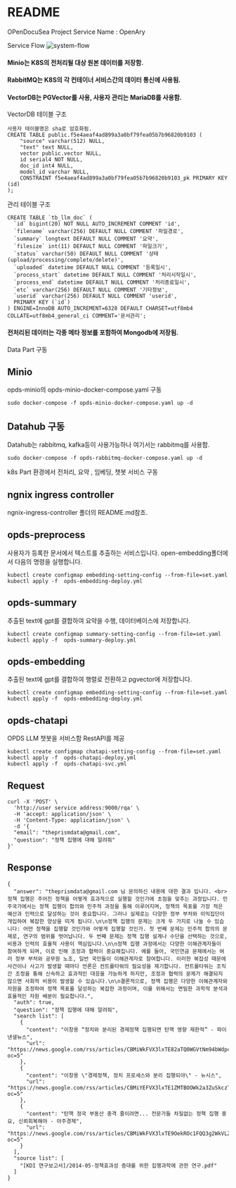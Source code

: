 # README #
OPenDocuSea Project
Service Name : OpenAry

Service Flow
![system-flow](https://github.com/user-attachments/assets/b5c21c4f-f3c7-4caf-b9b3-d09352139ff6)


#### Minio는 K8S의 전처리될 대상 원본 데이터를 저장함.
#### RabbitMQ는 K8S의 각 컨테이너 서비스간의 데이터 통신에 사용됨.
#### VectorDB는 PGVector를 사용, 사용자 관리는 MariaDB를 사용함.
VectorDB 테이블 구조
```
사용자 테이블명은 sha로 암호화됨.
CREATE TABLE public.f5e4aeaf4ad899a3a0bf79fea05b7b96820b9103 (
	"source" varchar(512) NULL,
	"text" text NULL,
	vector public.vector NULL,
	id serial4 NOT NULL,
	doc_id int4 NULL,
	model_id varchar NULL,
	CONSTRAINT f5e4aeaf4ad899a3a0bf79fea05b7b96820b9103_pk PRIMARY KEY (id)
);
```
관리 테이블 구조
```commandline
CREATE TABLE `tb_llm_doc` (
  `id` bigint(20) NOT NULL AUTO_INCREMENT COMMENT 'id',
  `filename` varchar(256) DEFAULT NULL COMMENT '파일경로',
  `summary` longtext DEFAULT NULL COMMENT '요약',
  `filesize` int(11) DEFAULT NULL COMMENT '파일크기',
  `status` varchar(50) DEFAULT NULL COMMENT '상태(upload/processing/complete/delete)',
  `uploaded` datetime DEFAULT NULL COMMENT '등록일시',
  `process_start` datetime DEFAULT NULL COMMENT '처리시작일시',
  `process_end` datetime DEFAULT NULL COMMENT '처리종료일시',
  `etc` varchar(256) DEFAULT NULL COMMENT '기타정보',
  `userid` varchar(256) DEFAULT NULL COMMENT 'userid',
  PRIMARY KEY (`id`)
) ENGINE=InnoDB AUTO_INCREMENT=6328 DEFAULT CHARSET=utf8mb4 COLLATE=utf8mb4_general_ci COMMENT='문서관리';
```
#### 전처리된 데이터는 각종 메타 정보를 포함하여 Mongodb에 저장됨.

Data Part 구동
## Minio
opds-minio의 opds-minio-docker-compose.yaml 구동
```
sudo docker-compose -f opds-minio-docker-compose.yaml up -d
```
## Datahub 구동
Datahub는 rabbitmq, kafka등이 사용가능하나 여기서는 rabbitmq를 사용함.
```
sudo docker-compose -f opds-rabbitmq-docker-compose.yaml up -d
```


k8s Part 환경에서 전처리, 요약 , 임베딩, 챗봇 서비스 구동
## ngnix ingress controller
ngnix-ingress-controller 폴더의 README.md참조.

## opds-preprocess
사용자가 등록한 문서에서 텍스트를 추출하는 서비스입니다.
open-embedding폴더에서 다음의 명령을 실행합니다.
```
kubectl create configmap embedding-setting-config --from-file=set.yaml
kubectl apply -f  opds-embedding-deploy.yml
```
## opds-summary
추출된 text에 gpt를 결합하여 요약을 수행, 데이터베이스에 저장합니다.
```
kubectl create configmap summary-setting-config --from-file=set.yaml
kubectl apply -f  opds-summary-deploy.yml
```

## opds-embedding
추출된 text에 gpt를 결합하여 행렬로 전환하고 pgvector에 저장합니다.
```
kubectl create configmap embedding-setting-config --from-file=set.yaml
kubectl apply -f  opds-embedding-deploy.yml
```

## opds-chatapi
OPDS LLM 챗봇을 서비스함 RestAPI를 제공  
```
kubectl create configmap chatapi-setting-config --from-file=set.yaml
kubectl apply -f  opds-chatapi-deploy.yml
kubectl apply -f  opds-chatapi-svc.yml
```
## Request
```commandline
curl -X 'POST' \
  'http://user service address:9000/rqa' \
  -H 'accept: application/json' \
  -H 'Content-Type: application/json' \
  -d '{
  "email": "theprismdata@gmail.com",
  "question": "정책 집행에 대해 알려줘"
}'
```
## Response
```
{
  "answer": "theprismdata@gmail.com 님 문의하신 내용에 대한 결과 입니다. <br> 정책 집행은 주어진 정책을 어떻게 효과적으로 실행할 것인가에 초점을 맞추는 과정입니다. 민주국가에서는 정책 집행이 합의와 민주적 과정을 통해 이루어지며, 정책의 목표를 가장 적은 예산과 인력으로 달성하는 것이 중요합니다. 그러나 실제로는 다양한 정부 부처와 이익집단이 개입하여 복잡한 양상을 띠게 됩니다.\n\n정책 집행의 문제는 크게 두 가지로 나눌 수 있습니다: 어떤 정책을 집행할 것인가와 어떻게 집행할 것인가. 첫 번째 문제는 민주적 합의의 문제로, 연구의 범위를 벗어납니다. 두 번째 문제는 정책 집행 설계나 수단을 선택하는 것으로, 비용과 인력의 효율적 사용이 핵심입니다.\n\n정책 집행 과정에서는 다양한 이해관계자들이 참여하게 되며, 이로 인해 조정과 협력이 중요해집니다. 예를 들어, 국민연금 문제에서는 여러 정부 부처와 공무원 노조, 일반 국민들이 이해관계자로 참여합니다. 이러한 복잡성 때문에 사건이나 사고가 발생할 때마다 언론은 컨트롤타워의 필요성을 제기합니다. 컨트롤타워는 조직 간 조정을 통해 신속하고 효과적인 대응을 가능하게 하지만, 조정과 협력의 문제가 해결되지 않으면 사회적 비용이 발생할 수 있습니다.\n\n결론적으로, 정책 집행은 다양한 이해관계자와 자원을 조정하여 정책 목표를 달성하는 복잡한 과정이며, 이를 위해서는 면밀한 과학적 분석과 효율적인 자원 배분이 필요합니다.",
  "auth": true,
  "question": "정책 집행에 대해 알려줘",
  "search list": [
    {
      "content": "이창용 “정치와 분리된 경제정책 집행되면 탄핵 영향 제한적” - 파이낸셜뉴스",
      "url": "https://news.google.com/rss/articles/CBMiWkFVX3lxTE82aTQ0WGVtNm94bWdpckRjbHQ2ZjZzTzZSQVptOGVBSU5pUUdudUJDdHMzZ2MzWUVPYk54SGZiY0ktRFNnTnNXQlNSNDY0b09kLVlMc2NFZ0NaUdIBXkFVX3lxTE9IcERCNUctUWZiUnp6ZFlISldCbkRMX1F3QkZEeDJYc3JYQ3VDYXkxZVdLOV9CdF9HcFM3aEh4YTY2UjlBUWJwckZRV3RyZ3V4VW9jRExJLThqSG10ckE?oc=5"
    },
    {
      "content": "이창용 \"경제정책, 정치 프로세스와 분리 집행되야\" - 뉴시스",
      "url": "https://news.google.com/rss/articles/CBMiYEFVX3lxTE1ZMTBOOWk2a3ZuSkczTFJMdkRZQjhtYWRlRUgwSmVZS0VoRnczMXA2OXJNYlY5U2ZnYndfek5Rc1lZVTlkLVA4Q3ZncWVMajRyQW1PQzdUTU1rcm1BWlRFNtIBeEFVX3lxTE1welBrclRSb0VNWVVVTEpPNkk4NWZkUjRKVmxWQjZZWFZiLXg4aFpEX2c2MThBSWtuLWx1c3NfZmY3S3EtRUFUVWtWbmxCX0xjYlJNdkVIUWRublE0c2dxZWVFcXI1ZkdaSlFod1VvWW55N3RNMG9MZg?oc=5"
    },
    {
      "content": "탄핵 정국 부동산 충격 줄이려면... 전문가들 차질없는 정책 집행 중요, 신뢰회복해야 - 아주경제",
      "url": "https://news.google.com/rss/articles/CBMiWkFVX3lxTE9OekROc1FQQ3g2WkVLZE13UUlyZ1dfNUFhbnV2dHVHVE1qTTJZNXowTjdkcnROQWgwQUVjdkJQa0VKbTRBSEZWelhvYlAtU3k4XzYxLUdjZzRkd9IBVkFVX3lxTE9KTzVJVHBzMHdLZXJQVDhRQS1FMC1UZXFtRG9TTGRYZ0llYlJrRm9pcDV4LVlZNVEweVlsQ252bTNNTVc2TTJvNkt1ajRpbERvbWN0cWNR?oc=5"
    }
  ],
  "source list": [
    "[KDI 연구보고서]/2014-05-정책효과성 증대를 위한 집행과학에 관한 연구.pdf"
  ]
}
```
